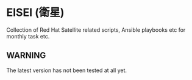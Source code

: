 # EISEI (衛星)

Collection of Red Hat Satellite related scripts, Ansible playbooks etc for monthly task etc.

## WARNING

The latest version has not been tested at all yet.
